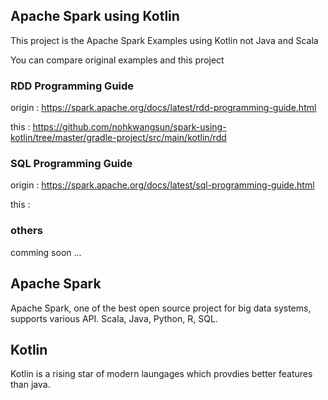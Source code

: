 ## Apache Spark using Kotlin

This project is the Apache Spark Examples using Kotlin not Java and Scala

You can compare original examples and this project

### RDD Programming Guide

origin : https://spark.apache.org/docs/latest/rdd-programming-guide.html

this : https://github.com/nohkwangsun/spark-using-kotlin/tree/master/gradle-project/src/main/kotlin/rdd

### SQL Programming Guide

origin : https://spark.apache.org/docs/latest/sql-programming-guide.html

this : 

### others

comming soon ...


## Apache Spark
Apache Spark, one of the best open source project for big data systems, supports various API.
Scala, Java, Python, R, SQL.


## Kotlin
Kotlin is a rising star of modern laungages which provdies better features than java.

